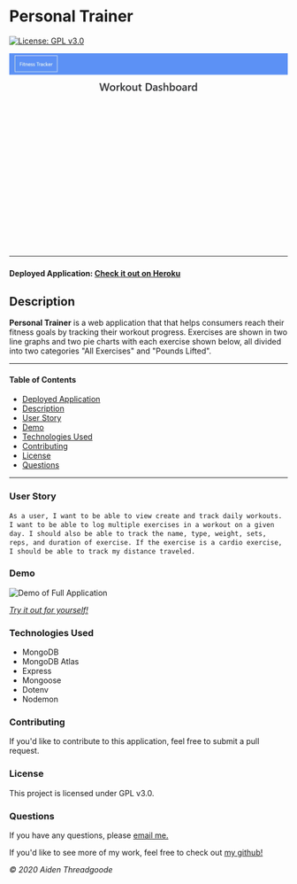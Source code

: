 
# Personal Trainer 
[![License: GPL v3.0](https://img.shields.io/badge/License-GPLv3-blue.svg)](https://choosealicense.com/licenses/gpl-3.0/)

![Stats Page of Application](./public/img/stats.gif)

#### Deployed Application: [Check it out on Heroku](https://lets-workout.herokuapp.com/)
    
## Description
**Personal Trainer** is a web application that that helps consumers reach their fitness goals by tracking their workout progress. Exercises are shown in two line graphs and two pie charts with each exercise shown below, all divided into two categories "All Exercises" and "Pounds Lifted".

---

#### Table of Contents
- [Deployed Application](#deployed-application)
- [Description](#description)
- [User Story](#user-story)
- [Demo](#demo)
- [Technologies Used](#technologies-used)
- [Contributing](#contributing)
- [License](#license)
- [Questions](#questions)

---

### User Story
```
As a user, I want to be able to view create and track daily workouts. I want to be able to log multiple exercises in a workout on a given day. I should also be able to track the name, type, weight, sets, reps, and duration of exercise. If the exercise is a cardio exercise, I should be able to track my distance traveled.
```

### Demo 
![Demo of Full Application](./public/img/demo.gif)

*[Try it out for yourself!](https://lets-workout.herokuapp.com/)*

### Technologies Used
- MongoDB
- MongoDB Atlas
- Express
- Mongoose
- Dotenv
- Nodemon

### Contributing
If you'd like to contribute to this application, feel free to submit a pull request.

### License
This project is licensed under GPL v3.0. 

### Questions
    
If you have any questions, please [email me.](mailto:aiden.threadgoode@gmail.com)

If you'd like to see more of my work, feel free to check out [my github!](https://github.com/a-thread)

*© 2020 Aiden Threadgoode*
    